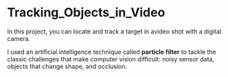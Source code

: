 # Tracking_Objects_in_Video

In this project, you can locate and track a target in avideo shot with a digital camera.

I used an artificial intelligence technique called **particle filter** to tackle the classic challenges that make computer vision difficult: noisy sensor data, objects that change shape, and occlusion. 

